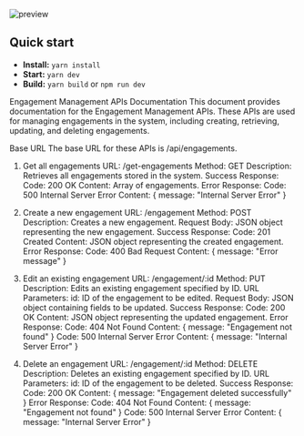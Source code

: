 

![preview](public/assets/preview.jpg)



## Quick start

- **Install:** `yarn install`
- **Start:** `yarn dev`
- **Build:** `yarn build` or `npm run dev`

Engagement Management APIs Documentation
This document provides documentation for the Engagement Management APIs. These APIs are used for managing engagements in the system, including creating, retrieving, updating, and deleting engagements.

Base URL
The base URL for these APIs is /api/engagements.

1. Get all engagements
URL: /get-engagements
Method: GET
Description: Retrieves all engagements stored in the system.
Success Response:
  Code: 200 OK
  Content: Array of engagements.
Error Response:
  Code: 500 Internal Server Error
  Content: { message: "Internal Server Error" }

2. Create a new engagement
URL: /engagement
Method: POST
Description: Creates a new engagement.
Request Body: JSON object representing the new engagement.
Success Response:
  Code: 201 Created
  Content: JSON object representing the created engagement.
Error Response:
  Code: 400 Bad Request
  Content: { message: "Error message" }

3. Edit an existing engagement
URL: /engagement/:id
Method: PUT
Description: Edits an existing engagement specified by ID.
URL Parameters:
id: ID of the engagement to be edited.
Request Body: JSON object containing fields to be updated.
Success Response:
  Code: 200 OK
  Content: JSON object representing the updated engagement.
Error Response:
  Code: 404 Not Found
  Content: { message: "Engagement not found" }
  Code: 500 Internal Server Error
  Content: { message: "Internal Server Error" }

4. Delete an engagement
URL: /engagement/:id
Method: DELETE
Description: Deletes an existing engagement specified by ID.
URL Parameters:
id: ID of the engagement to be deleted.
Success Response:
  Code: 200 OK
  Content: { message: "Engagement deleted successfully" }
Error Response:
  Code: 404 Not Found
  Content: { message: "Engagement not found" }
  Code: 500 Internal Server Error
  Content: { message: "Internal Server Error" }
